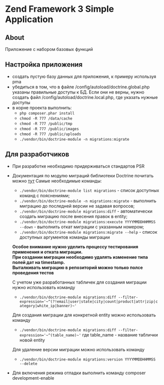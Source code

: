Zend Framework 3 Simple Application
=======================

## About
Приложение с набором базовых функций

## Настройка приложения
- создать пустую базу данных для приложения, к примеру используя pma
- убедиться в том, что в файле /config/autoload/doctrine.global.php указаны правильные доступы к БД. Если они не верны, нужно создать файл /config/autoload/doctrine.local.php, где указать нужные доступы
- в корне проекта выполнить:
    - `php composer.phar install`
    - `chmod -R 777 /data/cache`
    - `chmod -R 777 /public/tmp`
    - `chmod -R 777 /public/images`
    - `chmod -R 777 /public/uploads`
    - `./vendor/bin/doctrine-module -n migrations:migrate`

## Для разработчиков
* При разработке необходимо придерживаться стандартов PSR
* Документация по модулю миграций библиотеки Doctrine почитать можно [тут](http://docs.doctrine-project.org/projects/doctrine-migrations/en/latest/index.html)
    Самые необходимые команды:
    - `./vendor/bin/doctrine-module list migrations` - список доступных команд с пояснениями;
    - `./vendor/bin/doctrine-module -n migrations:migrate` - выполнить миграцию до последней версии не задавая вопросов;
    - `./vendor/bin/doctrine-module migrations:diff` - автоматически создать миграцию после внесения правок в entity;
    - `./vendor/bin/doctrine-module migrations:execute YYYYMMDDHHMMSS --down` - выполнить откат миграции с указанным номером;
    - `./vendor/bin/doctrine-module migrations:migrate --help` - список доступных аргументов команды миграции

    **Особое внимание нужно уделить процессу тестирования применения и отката миграции.**   
    **При создании миграции необходимо удалять изменение типа полей дат на  timestamp.**    
    **Выталкивать миграцию в репозиторий можно только полсе проведения тестов**

    С учетом уже разработанных табличек для создания миграции нужно использовать команду
    - `./vendor/bin/doctrine-module migrations:diff --filter-expression='~^(?!email|user|state|city|count|product|attr|zip|category|white_ip|banner)~'`

    Для создания миграции для конкретной entity можно использовать команду
    - `./vendor/bin/doctrine-module migrations:diff --filter-expression='~^(table_name)~'`
    где table_name - название таблички новой entity

    Для удаление версии миграции можно использовать команду
    - `./vendor/bin/doctrine-module migrations:version YYYYMMDDHHMMSS --delete`

* Для включения режима отладки выполнить команду composer development-enable
